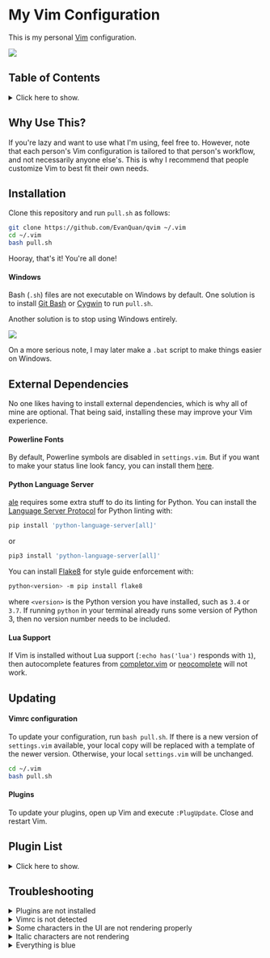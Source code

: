 # My Vim Configuration

This is my personal [Vim](https://www.vim.org/) configuration.

![](https://raw.githubusercontent.com/wiki/EvanQuan/qvim/screenshot.png)

## Table of Contents

<details>
<summary>Click here to show.</summary>

1. [Why Use This?](#why-use-this?)
2. [Installation](#installation)
3. [External Dependencies](#external-dependencies)
    - [Powerline Fonts](#powerline-fonts)
    - [Python Language Server](#python-language-server)
    - [Lua Support](#lua-support)
4. [Updating](#updating)
5. [Plugin List](#plugin-list)
    - [Plugin Manager](#plugin-manager)
    - [Color Schemes](#color-schemes)
    - [Editing](#editing)
    - [File Navigation](#file-navigation)
    - [Languages](#languages)
    - [Linting](#linting)
    - [Programming](#programming)
    - [User Interface](#user-interface)
    - [Version Control](#version-control)
6. [Troubleshooting](#troubleshooting)

</details>

## Why Use This?

If you're lazy and want to use what I'm using, feel free to. However, note
that each person's Vim configuration is tailored to that person's workflow,
and not necessarily anyone else's. This is why I recommend that people
customize Vim to best fit their own needs.

## Installation

Clone this repository and run `pull.sh` as follows:

```bash
git clone https://github.com/EvanQuan/qvim ~/.vim
cd ~/.vim
bash pull.sh
```

Hooray, that's it! You're all done!

#### Windows

Bash (`.sh`) files are not executable on Windows by default. One solution is
to install [Git Bash](https://git-scm.com/downloads) or
[Cygwin](https://cygwin.com/install.html) to run `pull.sh`.

Another solution is to stop using Windows entirely.

![](https://static-cdn.jtvnw.net/emoticons/v1/425618/3.0)

On a more serious note, I may later make a `.bat` script to make things easier
on Windows.


## External Dependencies

No one likes having to install external dependencies, which is why all of mine
are optional. That being said, installing these may improve your Vim
experience.

#### Powerline Fonts

By default, Powerline symbols are disabled in `settings.vim`. But if you want
to make your status line look fancy, you can install them
[here](https://powerline.readthedocs.io/en/latest/installation.html).

#### Python Language Server

[ale](https://github.com/w0rp/ale) requires some extra stuff to do its linting
for Python. You can install the [Language Server
Protocol](https://github.com/palantir/python-language-server) for Python
linting with:
```bash
pip install 'python-language-server[all]'
```
or
```bash
pip3 install 'python-language-server[all]'
```
You can install [Flake8](https://flake8.pycqa.org/een/latest) for style guide
enforcement with:
```bash
python<version> -m pip install flake8
```
where `<version>` is the Python version you have installed, such as `3.4` or
`3.7`. If running `python` in your terminal already runs some version of
Python 3, then no version number needs to be included.

#### Lua Support

If Vim is installed without Lua support (`:echo has('lua')` responds with
`1`), then autocomplete features from
[completor.vim](https://github.com/maralla/completor.vim) or
[neocomplete](https://github.com/Shougo/neocomplete.vim) will not work.

## Updating

#### Vimrc configuration

To update your configuration, run `bash pull.sh`. If there is a new version of
`settings.vim` available, your local copy will be replaced with a template of
the newer version. Otherwise, your local `settings.vim` will be unchanged.

```bash
cd ~/.vim
bash pull.sh
```

#### Plugins

To update your plugins, open up Vim and execute `:PlugUpdate`. Close and
restart Vim.

## Plugin List

<details>
<summary>Click here to show.</summary>

#### Plugin Manager
- [vim-plug](https://github.com/junegunn/vim-plug)

#### Color Schemes
- [onedark.vim](https://github.com/joshdick/onedark.vim)
- [vim-one](https://github.com/rakr/vim-one)

#### Editing
- [auto-pairs](https://github.com/jiangmiao/auto-pairs)
- [betterdigraphs.vim](https://github.com/thoughtstream/Damian-Conway-s-Vim-Setup/blob/master/plugin/hudigraphs_utf8.vim)
- [completor.vim](https://github.com/maralla/completor.vim)
- [dragvisuals](https://github.com/thoughtstream/Damian-Conway-s-Vim-Setup/blob/master/plugin/dragvisuals.vim)
- [listtrans](https://github.com/thoughtstream/Damian-Conway-s-Vim-Setup/blob/master/plugin/listtrans.vim)
- [neocomplete](https://github.com/Shougo/neocomplete.vim)
- [nerdcommenter](https://github.com/scrooloose/nerdcommenter)
- [tabular](https://github.com/godlygeek/tabular)
- [targets.vim](https://github.com/wellle/targets.vim)
- [ultisnips](https://github.com/SirVer/ultisnips)
- [vim-closetag](https://github.com/alvan/vim-closetag)
- [vim-easy-align](https://github.com/junegunn/vim-easy-align)
- [vim-exchange](https://github.com/tommcdo/vim-exchange)
- [vim-mathematize](https://github.com/EvanQuan/vim-mathematize)
- [vim-multiple-cursors](https://github.com/terryma/vim-multiple-cursors)
- [vim-repeat](https://github.com/tpope/vim-repeat)
- [vim-sensible](https://github.com/tpope/vim-sensible)
- [vim-snippets](https://github.com/honza/vim-snippets)
- [vim-speeddating](https://github.com/tpope/vim-speeddating)
- [vim-surround](https://github.com/tpope/vim-surround)
- [vim-textobj-parameter](https://github.com/sgur/vim-textobj-parameter)
- [vim-textobj-user](https://github.com/kana/vim-textobj-user)
- [vim-workspace](https://github.com/thaerkh/vim-workspace)

#### File Navigation
- [ctrlp.vim](https://github.com/ctrlpvim/ctrlp.vim)
- [nerdtree](https://github.com/scrooloose/nerdtree)
- [vim-mkdir](https://github.com/pbrisbin/vim-mkdir)

#### Language Support
- [arm-syntax-vim](https://github.com/ARM9/arm-syntax-vim)
- [prolog.vim](https://github.com/adimit/prolog.vim)
- [vim-instant-markdown](https://github.com/suan/vim-instant-markdown)
- [vim-javacomplete2](https://github.com/artur-shaik/vim-javacomplete2)
- [vim-polyglot](https://github.com/sheerun/vim-polyglot)
- [vim-prolog](https://github.com/mxw/vim-prolog)
- [vim-pythonsense](https://github.com/jeetsukumaran/vim-pythonsense)
- [vimtex](https://github.com/lervag/vimtex)

#### Linting
- [ale](https://github.com/w0rp/ale)
- [jedi-vim](https://github.com/davidhalter/jedi-vim)

#### Programming
- [vim-executioner](https://github.com/EvanQuan/vim-executioner)

#### User Interface
- [goyo.vim](https://github.com/junegunn/goyo.vim)
- [indentLine](https://github.com/Yggdroot/indentLine)
- [lightline-buffer](https://github.com/taohexxx/lightline-buffer)
- [lightline.vim](https://github.com/itchyny/lightline.vim)
- [quick-scope](https://github.com/unblevable/quick-scope)
- [vim-leader-guide](https://github.com/hecal3/vim-leader-guide)
- [vim-sleuth](https://github.com/tpope/vim-sleuth)
- [vim-togglecursor](https://github.com/jszakmeister/vim-togglecursor)

#### Version Control
- [nerdtree-git-plugin](https://github.com/Xuyuanp/nerdtree-git-plugin)
- [vim-fugitive](https://github.com/tpope/vim-fugitive)
- [vim-gitbranch](https://github.com/itchyny/vim-gitbranch)
- [vim-gitgutter](https://github.com/airblade/vim-gitgutter)
- [vim-rhubarb](https://github.com/tpope/vim-rhubarb)

</details>

## Troubleshooting

<details>
<summary>Plugins are not installed</summary>

[vim-plug](https://github.com/junegunn/vim-plug) manages the installation of
all the plugins. Open Vim and execute `:PlugInstall`. Close and restart Vim.

</details>

<details>
<summary>Vimrc is not detected</summary>

For Vim versions 7.4 (or late versions of 7.3) onwards, Vim automatically
detects `~/.vim/vimrc` as a secondary vimrc so nothing needs to be done. For
earlier versions of Vim, create a dummy `~/.vimrc` file in your home directory
that links to `~/.vim/vimrc`:
```bash
echo "source ~/.vim/vimrc" > ~/.vimrc
```
Better yet, just update Vim.
</details>

<details>
<summary>Some characters in the UI are not rendering properly</summary>

![](https://raw.githubusercontent.com/wiki/EvanQuan/.vim/no_powerline_error.png)

There are two solutions:
1. Install Powerline fonts
   [here](https://powerline.readthedocs.io/en/latest/installation.html).

Once Powerline fonts are installed, they need to be set in the terminal for
them to appear correctly. On Mac, I use `Meslo LG M for Powerline 14`.

2. Disable Powerline fonts

Go to `settings.vim` and set `g:special_symbols_enabled = 0`. The resulting
appearance will be:

![](https://raw.githubusercontent.com/wiki/EvanQuan/.vim/no_powerline_fixed.png)

</details>

<details>
<summary>Italic characters are not rendering</summary>
<!-- #### Italic characters are not rendering -->

If for some reason your terminal does not support italics, enable them:
```bash
echo "xterm-256color|xterm with 256 colors and italic,
  sitm=\E[3m, ritm=\E[23m,
  use=xterm-256color," >> xterm-256color.terminfo.txt
tic -o ~/.terminfo xterm-256color.terminfo.txt
```
</details>

<details>
<summary>Everything is blue</summary>

![](https://raw.githubusercontent.com/wiki/EvanQuan/.vim/no_truecolor_error.png)

There are 2 solutions:
1. Use a terminal that supports 24-bit color (also called true color).

   **Mac**

   I strongly recommend [iTerm2](https://www.iterm2.com/) over the default
   terminal. It supports 24-bit color and has a bunch of other fancy stuff.

   **Windows**

   If you're using [PuTTY](https://www.putty.org/) for ssh, use some other
   terminal for ssh instead, such as [Git
   Bash](https://git-scm.com/downloads) or
   [Mintty](https://mintty.github.io/).

   **Linux**

   You already know what you're doing. :penguin:

2. Disable true color

   Go to `settings.vim` and set `g:truecolor_enabled = 0`. The resulting
   appearance will be be an altered version of the selected color scheme.

![](https://raw.githubusercontent.com/wiki/EvanQuan/.vim/no_truecolor_fixed.png)
</details>
